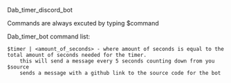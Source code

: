 Dab_timer_discord_bot

Commands are always excuted by typing $command

Dab_timer_bot command list:

    $timer | <amount_of_seconds> - where amount of seconds is equal to the total amount of seconds needed for the timer. 
		this will send a message every 5 seconds counting down from you 
	$source
		sends a message with a github link to the source code for the bot